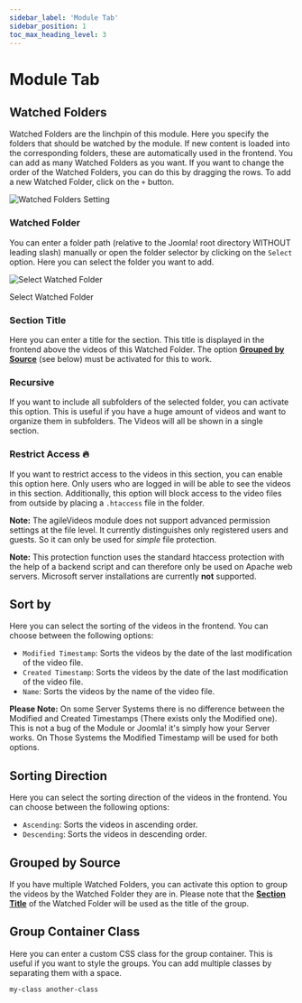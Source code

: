 ```yaml
---
sidebar_label: 'Module Tab'
sidebar_position: 1
toc_max_heading_level: 3
---
```


# Module Tab

## Watched Folders

Watched Folders are the linchpin of this module. Here you specify the folders that should be watched by the module. If
new content is loaded into the corresponding folders, these are automatically used in the frontend. You can add as many
Watched Folders as you want. If you want to change the order of the Watched Folders, you can do this by dragging the
rows.
To add a new Watched Folder, click on the ``+`` button.

<img src="/img/agileVideos/watched_folders.jpg" alt="Watched Folders Setting" className="bordered" />

### Watched Folder

You can enter a folder path (relative to the Joomla! root directory WITHOUT leading slash) manually or open the folder
selector by clicking on the ``Select`` option. Here you can select the folder you want to add.

<img src="/img/agileVideos/folder_select.jpg" alt="Select Watched Folder" className="bordered" />
<p class="meta text-center">Select Watched Folder</p>

### Section Title

Here you can enter a title for the section. This title is displayed in the frontend above the videos of this Watched
Folder. The option [**Grouped by Source**](#grouped-by-source) (see below) must be activated for this to work.

### Recursive

If you want to include all subfolders of the selected folder, you can activate this option. This is useful if you have a
huge amount of videos and want to organize them in subfolders. The Videos will all be shown in a single section.

### Restrict Access 🔥

If you want to restrict access to the videos in this section, you can enable this option here. Only users who are logged
in will be able to see the videos in this section. Additionally, this option will block access to the video files from
outside by placing a ``.htaccess`` file in the folder.

**Note:** The agileVideos module does not support advanced permission settings at the file level. It currently
distinguishes
only registered users and guests. So it can only be used for *simple* file protection.

**Note:** This protection function uses the standard htaccess protection with the help of a backend script and can therefore
only be used on Apache web servers. Microsoft server installations are currently **not** supported.

## Sort by

Here you can select the sorting of the videos in the frontend. You can choose between the following options:

- ``Modified Timestamp``: Sorts the videos by the date of the last modification of the video file.
- ``Created Timestamp``: Sorts the videos by the date of the last modification of the video file.
- ``Name``: Sorts the videos by the name of the video file.

<div class="alert alert--info">
    <p><strong>Please Note:</strong> On some Server Systems there is no difference between the Modified and Created 
        Timestamps (There exists only the Modified one). This is not a bug of the Module or Joomla! it's simply 
        how your Server works. On Those Systems the Modified Timestamp will be used for both options.
    </p>
</div>

## Sorting Direction

Here you can select the sorting direction of the videos in the frontend. You can choose between the following options:

- ``Ascending``: Sorts the videos in ascending order.
- ``Descending``: Sorts the videos in descending order.

## Grouped by Source

If you have multiple Watched Folders, you can activate this option to group the videos by the Watched Folder they are
in.
Please note that the [**Section Title**](#section-title) of the Watched Folder will be used as the title of the group.

## Group Container Class

Here you can enter a custom CSS class for the group container. This is useful if you want to style the groups. You can
add multiple classes by separating them with a space.

``` 
my-class another-class
```



